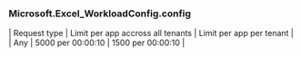 <!-- markdownlint-disable MD041-->
### Microsoft.Excel_WorkloadConfig.config
| Request type | Limit per app accross all tenants | Limit per app per tenant |
| Any | 5000 per 00:00:10 | 1500 per 00:00:10 |
